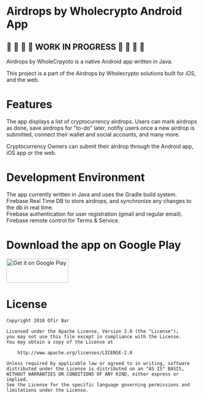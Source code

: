 # Airdrops by Wholecrypto Android App

## :construction_worker: :hammer: :wrench: :nut_and_bolt: WORK IN PROGRESS :construction_worker: :hammer: :wrench: :nut_and_bolt: 

Airdrops by WholeCrpyoto is a native Android app written in Java.

This project is a part of the Airdrops by Wholecrypto solutions built for iOS, and the web.


# Features
The app displays a list of cryptocurrency airdrops. Users can mark airdrops as done, save airdrops for "to-do" later, notifiy users once a new airdrop is submitted, connect their wallet and social accounts, and many more.

Cryptocurrency Owners can submit their airdrop through the Android app, iOS app or the web.


# Development Environment
The app currently written in Java and uses the Gradle build system. </br>
Firebase Real Time DB to store airdrops, and synchronize any changes to the db in real time.</br>
Firebase authentication for user registration (gmail and regular email).</br>
Firebase remote control for Terms & Service.</br>


# Download the app on Google Play

<a href='https://play.google.com/store/apps/details?id=com.wholecrypto.airdrops&rdid=com.wholecrypto.airdrops&pcampaignid=MKT-Other-global-all-co-prtnr-py-PartBadge-Mar2515-1'><img alt='Get it on Google Play' src='https://play.google.com/intl/en_us/badges/images/generic/en_badge_web_generic.png' height = "63" width = "162" /></a>


# License
```
Copyright 2018 Ofir Bar

Licensed under the Apache License, Version 2.0 (the "License");
you may not use this file except in compliance with the License.
You may obtain a copy of the License at

    http://www.apache.org/licenses/LICENSE-2.0

Unless required by applicable law or agreed to in writing, software
distributed under the License is distributed on an "AS IS" BASIS,
WITHOUT WARRANTIES OR CONDITIONS OF ANY KIND, either express or implied.
See the License for the specific language governing permissions and
limitations under the License.
```

